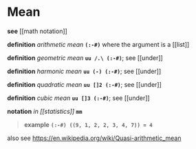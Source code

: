 # Mean

**see** [[math notation]]

**definition** _arithmetic mean_ **`(:-#)`** where the argument is a [[list]]

**definition** _geometric mean_ **`uu /.\ (:-#)`**; see [[under]]

**definition** _harmonic mean_ **`uu (-) (:-#)`**; see [[under]]

**definition** _quadratic mean_ **`uu []2 (:-#)`**; see [[under]]

**definition** _cubic mean_ **`uu []3 (:-#)`**; see [[under]]

**notation** _in [[statistics]]_ **`mm`**

> **example** **`(:-#) ((9, 1, 2, 2, 3, 4, 7)) = 4`**

also see <https://en.wikipedia.org/wiki/Quasi-arithmetic_mean>
